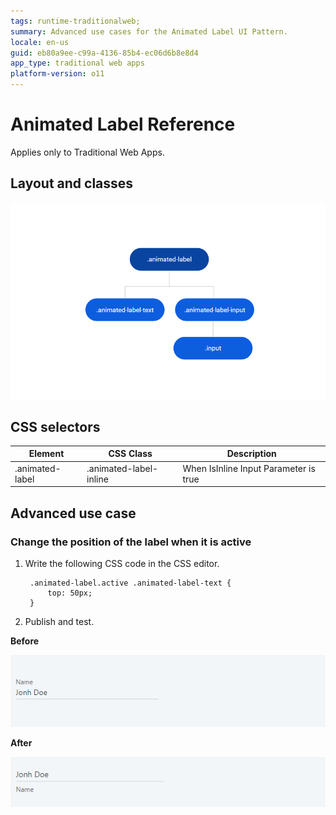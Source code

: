 ```yaml
---
tags: runtime-traditionalweb;
summary: Advanced use cases for the Animated Label UI Pattern.
locale: en-us
guid: eb80a9ee-c99a-4136-85b4-ec06d6b8e8d4
app_type: traditional web apps
platform-version: o11
---
```


# Animated Label Reference

<div class="info" markdown="1">

Applies only to Traditional Web Apps.

</div>

## Layout and classes
  
![](<images/animatedlabel-4-diag.png>)

## CSS selectors

| **Element** |  **CSS Class** |  **Description**  |
| ---|---|---
| .animated-label | .animated-label-inline |  When IsInline Input Parameter is true |

## Advanced use case

### Change the position of the label when it is active

1. Write the following CSS code in the CSS editor.

        .animated-label.active .animated-label-text {
            top: 50px;
        }

1. Publish and test.

**Before** 

![](<images/animatedlabel-5-ss.png>)

**After** 

![](<images/animatedlabel-6-ss.png>)
